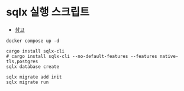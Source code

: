 # sqlx 실행 스크립트

- [참고](https://github.com/launchbadge/sqlx/blob/main/sqlx-cli/README.md)

```
docker compose up -d

cargo install sqlx-cli
# cargo install sqlx-cli --no-default-features --features native-tls,postgres
sqlx database create

sqlx migrate add init
sqlx migrate run


```